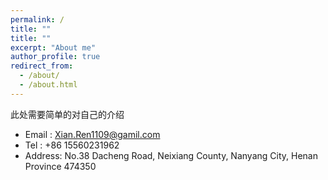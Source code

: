 ```yaml
---
permalink: /
title: ""
title: ""
excerpt: "About me"
author_profile: true
redirect_from: 
  - /about/
  - /about.html
---
```


此处需要简单的对自己的介绍
* Email  : Xian.Ren1109@gamil.com
* Tel    : +86 15560231962
* Address: No.38 Dacheng Road, Neixiang County, Nanyang City, Henan Province 474350
